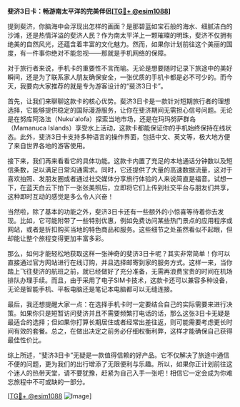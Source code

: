 **斐济3日卡：畅游南太平洋的完美伴侣[[TG💪+ @esim1088](https://t.me/s/esim1088)]**

提到斐济，你脑海中会浮现出怎样的画面？是那碧蓝如宝石般的海水、细腻洁白的沙滩，还是热情洋溢的斐济人民？作为南太平洋上一颗璀璨的明珠，斐济不仅拥有绝美的自然风光，还蕴含着丰富的文化魅力。然而，如果你计划前往这个美丽的国度，有一件事你绝对不能忽视——那就是手机网络的保障。

对于旅行者来说，手机卡的重要性不言而喻。无论是想要随时记录下旅途中的美好瞬间，还是为了联系家人朋友确保安全，一张优质的手机卡都是必不可少的。而今天，我要向大家推荐的就是专为游客设计的“斐济3日卡”。

首先，让我们来聊聊这款卡的核心优势。斐济3日卡是一款针对短期旅行者的理想选择，它能够提供稳定的国际漫游服务，让你在斐济期间无需担心信号问题。无论是在努库阿洛法（Nuku'alofa）探索当地市场，还是在玛玛努萨群岛（Mamanuca Islands）享受水上活动，这款卡都能保证你的手机始终保持在线状态。此外，斐济3日卡支持多种语言的操作界面，包括中文、英文等，极大地方便了来自世界各地的游客使用。

接下来，我们再来看看它的具体功能。这款卡内置了充足的本地通话分钟数以及短信条数，足以满足日常沟通需求。同时，它还提供了大量的高速数据流量，这对于喜欢拍照、发朋友圈或者通过社交媒体分享旅行体验的人来说简直是福音。试想一下，在蓝天白云下拍下一张张美照后，立即将它们上传到社交平台与朋友们共享，这种即时互动的感觉是多么令人兴奋！

当然啦，除了基本的功能之外，斐济3日卡还有一些额外的小惊喜等待着你去发现。比如，它可能附带了一些特别优惠，例如免费访问某些热门景点的应用程序或网站，或者是折扣购买当地的特色商品和服务。这些细节之处虽然看似不起眼，但却能让整个旅程变得更加丰富多彩。

那么，如何才能轻松地获取这样一张神奇的斐济3日卡呢？其实非常简单！你可以直接通过官方网站进行在线订购，并且选择邮寄到家的服务方式。这样一来，当你踏上飞往斐济的航班之前，就已经做好了充分准备，无需再浪费宝贵的时间在机场排队办理手续。而且，由于采用了电子SIM卡技术，这款卡还可以兼容多种设备，无论是智能手机、平板电脑还是笔记本电脑都可以无缝连接。

最后，我还想提醒大家一点：在选择手机卡时一定要结合自己的实际需要来进行决策。如果你只是短暂访问斐济并且不需要频繁打电话的话，那么这张3日卡无疑是最适合的选择；但如果你打算长期居住或者经常出差往返，则可能需要考虑更长时间有效的套餐。总之，在做出决定之前务必仔细权衡利弊，这样才能确保自己获得最佳性价比。

综上所述，“斐济3日卡”无疑是一款值得信赖的好产品。它不仅解决了旅途中通信不便的问题，更为我们的出行增添了无限便利与乐趣。所以，如果你正计划前往这个迷人的热带天堂，请不要犹豫，赶紧为自己入手一张吧！相信它一定会成为你难忘旅程中不可或缺的一部分。

[[TG💪+ @esim1088](https://t.me/s/esim1088) ![Image](https://i.postimg.cc/4NQfJmqS/Snipaste-2025-05-13-00-14-12.png)]
